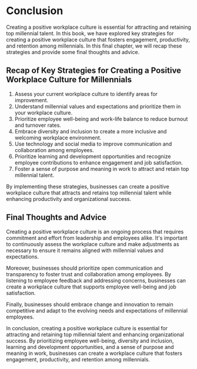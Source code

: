 # Conclusion

Creating a positive workplace culture is essential for attracting and retaining top millennial talent. In this book, we have explored key strategies for creating a positive workplace culture that fosters engagement, productivity, and retention among millennials. In this final chapter, we will recap these strategies and provide some final thoughts and advice.

Recap of Key Strategies for Creating a Positive Workplace Culture for Millennials
---------------------------------------------------------------------------------

1. Assess your current workplace culture to identify areas for improvement.
2. Understand millennial values and expectations and prioritize them in your workplace culture.
3. Prioritize employee well-being and work-life balance to reduce burnout and turnover rates.
4. Embrace diversity and inclusion to create a more inclusive and welcoming workplace environment.
5. Use technology and social media to improve communication and collaboration among employees.
6. Prioritize learning and development opportunities and recognize employee contributions to enhance engagement and job satisfaction.
7. Foster a sense of purpose and meaning in work to attract and retain top millennial talent.

By implementing these strategies, businesses can create a positive workplace culture that attracts and retains top millennial talent while enhancing productivity and organizational success.

Final Thoughts and Advice
-------------------------

Creating a positive workplace culture is an ongoing process that requires commitment and effort from leadership and employees alike. It's important to continuously assess the workplace culture and make adjustments as necessary to ensure it remains aligned with millennial values and expectations.

Moreover, businesses should prioritize open communication and transparency to foster trust and collaboration among employees. By listening to employee feedback and addressing concerns, businesses can create a workplace culture that supports employee well-being and job satisfaction.

Finally, businesses should embrace change and innovation to remain competitive and adapt to the evolving needs and expectations of millennial employees.

In conclusion, creating a positive workplace culture is essential for attracting and retaining top millennial talent and enhancing organizational success. By prioritizing employee well-being, diversity and inclusion, learning and development opportunities, and a sense of purpose and meaning in work, businesses can create a workplace culture that fosters engagement, productivity, and retention among millennials.
